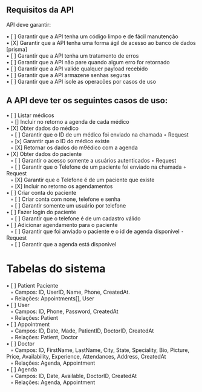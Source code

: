 
 ## Requisitos da API

API deve garantir:

• [ ] Garantir que a API tenha um código limpo e de fácil manutenção <br>
• [X] Garantir que a API tenha uma forma ágil de acesso ao banco de dados [prisma]<br>
• [ ] Garantir que a API tenha um tratamento de erros <br>
• [ ] Garantir que a API não pare quando algum erro for retornado <br>
• [ ] Garantir que a API valide qualquer payload recebido <br>
• [ ] Garantir que a API armazene senhas seguras <br>
• [ ] Garantir que a API isole as operacões por casos de uso<br>

 ## A API deve ter os seguintes casos de uso:

• [ ] Listar médicos <br>
   &ensp;  ◦ [] Incluir no retorno a agenda de cada médico <br>
• [X] Obter dados do médico <br>
  &ensp;   ◦ [ ] Garantir que o ID de um médico foi enviado na chamada  ◦ Request <br>
  &ensp;   ◦ [x] Garantir que o ID do médico existe <br>
  &ensp;   ◦ [X] Retornar os dados do m9édico com a agenda <br>
• [X] Obter dados do paciente <br>
  &ensp;   ◦ [ ] Garantir o acesso somente a usuários autenticados  ◦ Request <br>
   &ensp;  ◦ [ ] Garantir que o Telefone de um paciente foi enviado na chamada  ◦ Request <br>
   &ensp;  ◦ [X] Garantir que o Telefone é de um paciente que existe <br>
    &ensp; ◦ [X] Incluir no retorno os agendamentos <br>
• [ ] Criar conta do paciente <br>
  &ensp;  ◦ [ ] Criar conta com none, telefone e senha<br>
  &ensp;  ◦ [ ] Garantir somente um usuário por telefone<br>
• [ ] Fazer login do paciente <br>
  &ensp;  ◦ [ ] Garantir que o telefone é de um cadastro válido <br>
• [ ] Adicionar agendamento para o paciente <br>
  &ensp;  ◦ [ ] Garantir que foi anviado o paciente e o id de agenda disponivel ⁃ Request <br>
  &ensp;  ◦ [ ] Garantir que a agenda está disponivel<br>

 # Tabelas do sistema

• [ ] Patient Paciente<br>
   &ensp;    ◦ Campos: ID, UserID, Name, Phone, CreatedAt. <br>
   &ensp;   ◦ Relações: Appointments[], User<br>
• [ ] User <br>
  &ensp;     ◦ Campos: ID, Phone, Password, CreatedAt <br>
  &ensp;     ◦ Relações: Patient<br>
• [ ] Appointment <br>
   &ensp;    ◦ Campos: ID, Date, Made, PatientID, DoctorID, CreatedAt <br>
   &ensp;    ◦ Relações: Patient, Doctor<br>
• [ ] Doctor  <br>
  &ensp;     ◦ Campos: ID, FirstName, LastName, City, State, Speciality, Bio, Picture, Price, Availability, Experience, Attendances,  Address, CreatedAt<br>
    &ensp;   ◦ Relações: Agenda, Appointment<br>
• [ ] Agenda<br>
    &ensp;   ◦ Campos: ID, Date, Available, DoctorID, CreatedAt<br>
    &ensp;   ◦ Relações: Agenda, Appointment
<br>

